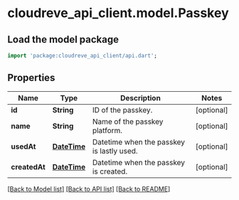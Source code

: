 # cloudreve_api_client.model.Passkey

## Load the model package
```dart
import 'package:cloudreve_api_client/api.dart';
```

## Properties
Name | Type | Description | Notes
------------ | ------------- | ------------- | -------------
**id** | **String** | ID of the passkey. | [optional] 
**name** | **String** | Name of the passkey platform. | [optional] 
**usedAt** | [**DateTime**](DateTime.md) | Datetime when the passkey is lastly used. | [optional] 
**createdAt** | [**DateTime**](DateTime.md) | Datetime when the passkey is created. | [optional] 

[[Back to Model list]](../README.md#documentation-for-models) [[Back to API list]](../README.md#documentation-for-api-endpoints) [[Back to README]](../README.md)


